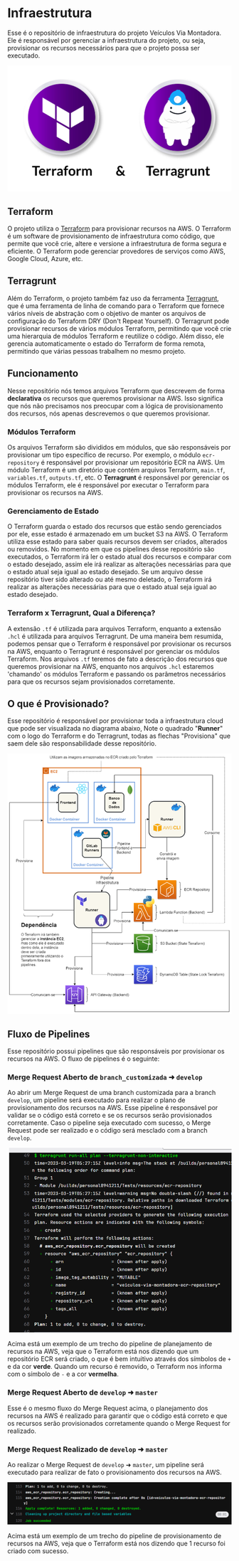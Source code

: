 # Infraestrutura

Esse é o repositório de infraestrutura do projeto Veículos Via Montadora. Ele é responsável por gerenciar a infraestrutura do projeto, ou seja, provisionar os recursos necessários para que o projeto possa ser executado.

![Terraform and Terragrunt](./docs/images/terraform-and-terragrunt.jpg)

## Terraform

O projeto utiliza o [Terraform](https://www.terraform.io/) para provisionar recursos na AWS. O Terraform é um software de provisionamento de infraestrutura como código, que permite que você crie, altere e versione a infraestrutura de forma segura e eficiente. O Terraform pode gerenciar provedores de serviços como AWS, Google Cloud, Azure, etc.

## Terragrunt

Além do Terraform, o projeto também faz uso da ferramenta [Terragrunt](https://terragrunt.gruntwork.io/), que é uma ferramenta de linha de comando para o Terraform que fornece vários níveis de abstração com o objetivo de manter os arquivos de configuração do Terraform DRY (Don't Repeat Yourself). O Terragrunt pode provisionar recursos de vários módulos Terraform, permitindo que você crie uma hierarquia de módulos Terraform e reutilize o código. Além disso, ele gerencia automaticamente o estado do Terraform de forma remota, permitindo que várias pessoas trabalhem no mesmo projeto.

## Funcionamento

Nesse repositório nós temos arquivos Terraform que descrevem de forma **declarativa** os recursos que queremos provisionar na AWS. Isso significa que nós não precisamos nos preocupar com a lógica de provisionamento dos recursos, nós apenas descrevemos o que queremos provisionar.

### Módulos Terraform

Os arquivos Terraform são divididos em módulos, que são responsáveis por provisionar um tipo específico de recurso. Por exemplo, o módulo `ecr-repository` é responsável por provisionar um repositório ECR na AWS. Um módulo Terraform é um diretório que contém arquivos Terraform, `main.tf`, `variables.tf`, `outputs.tf`, etc. O **Terragrunt** é responsável por gerenciar os módulos Terraform, ele é responsável por executar o Terraform para provisionar os recursos na AWS.

### Gerenciamento de Estado

O Terraform guarda o estado dos recursos que estão sendo gerenciados por ele, esse estado é armazenado em um bucket S3 na AWS. O Terraform utiliza esse estado para saber quais recursos devem ser criados, alterados ou removidos. No momento em que os pipelines desse repositório são executados, o Terraform irá ler o estado atual dos recursos e comparar com o estado desejado, assim ele irá realizar as alterações necessárias para que o estado atual seja igual ao estado desejado. Se um arquivo desse repositório tiver sido alterado ou até mesmo deletado, o Terraform irá realizar as alterações necessárias para que o estado atual seja igual ao estado desejado.

### Terraform x Terragrunt, Qual a Diferença?

A extensão `.tf` é utilizada para arquivos Terraform, enquanto a extensão `.hcl` é utilizada para arquivos Terragrunt. De uma maneira bem resumida, podemos pensar que o Terraform é responsável por provisionar os recursos na AWS, enquanto o Terragrunt é responsável por gerenciar os módulos Terraform. Nos arquivos `.tf` teremos de fato a descrição dos recursos que queremos provisionar na AWS, enquanto nos arquivos `.hcl` estaremos 'chamando' os módulos Terraform e passando os parâmetros necessários para que os recursos sejam provisionados corretamente.

## O que é Provisionado?

Esse repositório é responsável por provisionar toda a infraestrutura cloud que pode ser visualizada no diagrama abaixo, Note o quadrado "**Runner**" com o logo do Terraform e do Terragrunt, todas as flechas "Provisiona" que saem dele são responsabilidade desse repositório.

![Diagrama de Arquitetura](./docs/images/architecture-deploy-diagram.png)

## Fluxo de Pipelines

Esse repositório possui pipelines que são responsáveis por provisionar os recursos na AWS. O fluxo de pipelines é o seguinte:

### Merge Request Aberto de `branch_customizada` ➜ `develop`

Ao abrir um Merge Request de uma branch customizada para a branch `develop`, um pipeline será executado para realizar o plano de provisionamento dos recursos na AWS. Esse pipeline é responsável por validar se o código está correto e se os recursos serão provisionados corretamente. Caso o pipeline seja executado com sucesso, o Merge Request pode ser realizado e o código será mesclado com a branch `develop`.

![Terraform Plan Example](./docs/images/terraform-plan-example.png)

Acima está um exemplo de um trecho do pipeline de planejamento de recursos na AWS, veja que o Terraform está nos dizendo que um repositório ECR será criado, o que é bem intuitivo através dos símbolos de `+` e da cor **verde**. Quando um recurso é removido, o Terraform nos informa com o símbolo de `-` e a cor **vermelha**.

### Merge Request Aberto de `develop` ➜ `master`

Esse é o mesmo fluxo do Merge Request acima, o planejamento dos recursos na AWS é realizado para garantir que o código está correto e que os recursos serão provisionados corretamente quando o Merge Request for realizado.

### Merge Request Realizado de `develop` ➜ `master`

Ao realizar o Merge Request de `develop` ➜ `master`, um pipeline será executado para realizar de fato o provisionamento dos recursos na AWS.

![Terraform Apply Example](./docs/images/terraform-apply-example.png)

Acima está um exemplo de um trecho do pipeline de provisionamento de recursos na AWS, veja que o Terraform está nos dizendo que 1 recurso foi criado com sucesso.
